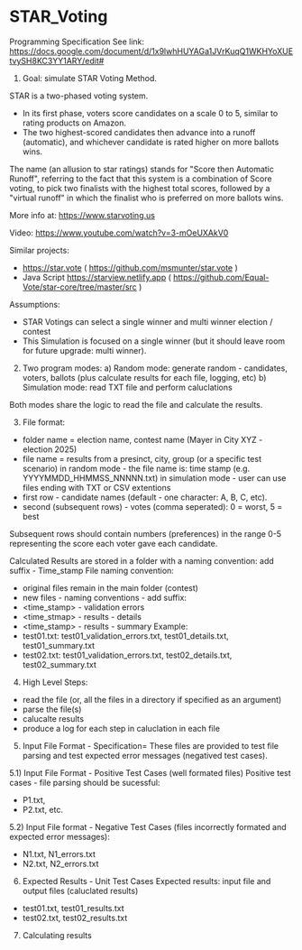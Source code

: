 # STAR_Voting
Programming Specification
See link: https://docs.google.com/document/d/1x9lwhHUYAGa1JVrKuqQ1WKHYoXUEtvySH8KC3YY1ARY/edit#

1) Goal: simulate STAR Voting Method. 

STAR is a two-phased voting system.
- In its first phase, voters score candidates on a scale 0 to 5, similar to rating products on Amazon.
- The two highest-scored candidates then advance into a runoff (automatic), and whichever candidate is rated higher on more ballots wins.

The name (an allusion to star ratings) stands for "Score then Automatic Runoff", referring to the fact that this system is a combination of Score voting, to pick two finalists with the highest total scores, followed by a "virtual runoff" in which the finalist who is preferred on more ballots wins.

More info at: https://www.starvoting.us

Video: https://www.youtube.com/watch?v=3-mOeUXAkV0

Similar projects:
- https://star.vote ( https://github.com/msmunter/star.vote )
- Java Script https://starview.netlify.app ( https://github.com/Equal-Vote/star-core/tree/master/src )

Assumptions:
- STAR Votings can select a single winner and multi winner election / contest
- This Simulation is focused on a single winner (but it should leave room for future upgrade: multi winner).

2) Two program modes:
a) Random mode: generate random - candidates, voters, ballots (plus calculate results for each file, logging, etc)
b) Simulation mode: read TXT file and perform caluclations

Both modes share the logic to read the file and calculate the results.

3) File format:      
- folder name = election name, contest name (Mayer in City XYZ - election 2025)
- file name = results from a presinct, city, group (or a specific test scenario)
  in random mode - the file name is: time stamp (e.g. YYYYMMDD_HHMMSS_NNNNN.txt)
  in simulation mode - user can use files ending with TXT or CSV extentions
- first row - candidate names (default - one character: A, B, C, etc). 
- second (subsequent rows) - votes (comma seperated): 0 = worst, 5 = best

Subsequent rows should contain numbers (preferences) in the range 0-5 representing the score each voter gave each candidate.

Calculated Results are stored in a folder with a naming convention: add suffix - Time_stamp
File naming convention:
- original files remain in the main folder (contest)
- new files - naming conventions - add suffix:
- <time_stamp> - validation errors
- <time_stmap> - results - details
- <time_stamp> - results - summary
Example:
- test01.txt: test01_validation_errors.txt, test01_details.txt, test01_summary.txt
- test02.txt: test01_validation_errors.txt, test02_details.txt, test02_summary.txt
        
4) High Level Steps:
- read the file (or, all the files in a directory if specified as an argument)
- parse the file(s)
- calucalte results
- produce a log for each step in caluclation in each file

5) Input File Format - Specification=
These files are provided to test file parsing and test expected error messages (negatived test cases).

5.1) Input File Format - Positive Test Cases (well formated files)
Positive test cases - file parsing should be sucessful: 
- P1.txt, 
- P2.txt, etc.

5.2) Input File format - Negative Test Cases (files incorrectly formated and expected error messages): 
- N1.txt, N1_errors.txt 
- N2.txt, N2_errors.txt

6) Expected Results - Unit Test Cases
Expected results: input file and output files (caluclated results)
- test01.txt, test01_results.txt
- test02.txt, test02_results.txt

7) Calculating results
